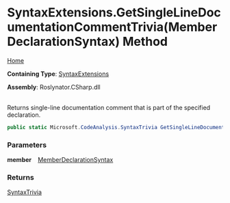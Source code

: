 # SyntaxExtensions\.GetSingleLineDocumentationCommentTrivia\(MemberDeclarationSyntax\) Method

[Home](../../../../README.md)

**Containing Type**: [SyntaxExtensions](../README.md)

**Assembly**: Roslynator\.CSharp\.dll

\
Returns single\-line documentation comment that is part of the specified declaration\.

```csharp
public static Microsoft.CodeAnalysis.SyntaxTrivia GetSingleLineDocumentationCommentTrivia(this Microsoft.CodeAnalysis.CSharp.Syntax.MemberDeclarationSyntax member)
```

### Parameters

**member** &ensp; [MemberDeclarationSyntax](https://docs.microsoft.com/en-us/dotnet/api/microsoft.codeanalysis.csharp.syntax.memberdeclarationsyntax)

### Returns

[SyntaxTrivia](https://docs.microsoft.com/en-us/dotnet/api/microsoft.codeanalysis.syntaxtrivia)

